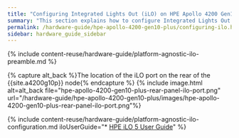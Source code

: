 ```yaml
---
title: "Configuring Integrated Lights Out (iLO) on HPE Apollo 4200 Gen10 Plus Nodes"
summary: "This section explains how to configure Integrated Lights Out (iLO) on HPE Apollo 4200 Gen10 Plus nodes."
permalink: /hardware-guide/hpe-apollo-4200-gen10-plus/configuring-ilo.html
sidebar: hardware_guide_sidebar
---
```


{% include content-reuse/hardware-guide/platform-agnostic-ilo-preamble.md %}

{% capture alt_back %}The location of the iLO port on the rear of the {{site.a4200g10p}} node{% endcapture %}
{% include image.html alt=alt_back file="hpe-apollo-4200-gen10-plus-rear-panel-ilo-port.png" url="/hardware-guide/hpe-apollo-4200-gen10-plus/images/hpe-apollo-4200-gen10-plus-rear-panel-ilo-port.png"%}

{% include content-reuse/hardware-guide/platform-agnostic-ilo-configuration.md iloUserGuide="* [HPE iLO 5 User Guide](https://support.hpe.com/hpesc/public/docDisplay?docId=a00105236en_us)" %}
